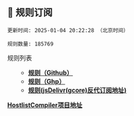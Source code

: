 <h2 id="a">🎯 规则订阅</h2>

```
更新时间: 2025-01-04 20:22:28 （北京时间） 

规则数量: 185769 
``` 
<summary>规则列表</summary>
<ul>
  
- **[规则（Github）](https://raw.githubusercontent.com/EGMfoxl/AD-blocker-adgh/refs/heads/main/rules.txt)**
- **[规则（Ghp）](https://ghgo.xyz/https://raw.githubusercontent.com/EGMfoxl/AD-blocker-adgh/refs/heads/main/rules.txt)**
- **[规则(jsDelivr(gcore)反代订阅地址)](https://gcore.jsdelivr.net/gh/EGMfoxl/AD-blocker-adgh@main/rules.txt)**

</ul>

**[HostlistCompiler项目地址](https://github.com/AdguardTeam/HostlistCompiler)**
